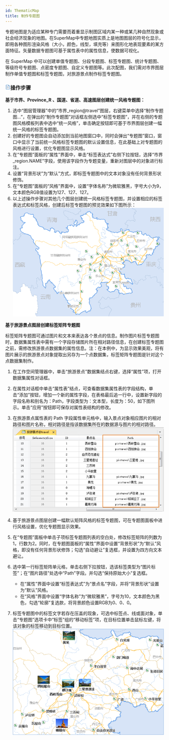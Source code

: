 ```yaml
---
id: ThematicMap
title: 制作专题图
---
```

专题地图是为适应某种专门需要而着重显示制图区域内某一种或某几种自然现象或社会经济现象的地图。在SuperMap中专题地图实质上是地图图层的符号化显示，即用各种图形渲染风格（大小，颜色，线型，填充等）来图形化地表现要素的某方面特征。矢量数据专题图可基于属性表中的属性信息，使数据可视化。

在 SuperMap 中可以创建单值专题图、分段专题图、标签专题图、统计专题图、等级符号专题图、点密度专题图、自定义专题图等。此次配图，我们需对市界图层制作单值专题图和标签专题图，对旅游景点制作标签专题图。

### ![](../../img/read.gif)操作步骤

**基于市界、Province_R 、国道、省道、高速图层创建统一风格专题图：**

1. 选中“图层管理器”中的“市界_region@travel”图层，右键菜单中选择“制作专题图...”，在弹出的“制作专题图”对话框左侧选中“标签专题图”，并在右侧的专题图风格模板列表中选中“统一风格”，单击确定按钮即可基于市界图层创建一幅统一风格的标签专题图。
2. 创建好的专题图会自动添加到当前地图窗口中，同时会弹出“专题图”窗口，窗口中显示了当前统一风格标签专题图的默认设置信息，在此基础上对专题图的风格进行设置，优化专题图显示风格。
3. 在“专题图”面板的“属性”界面中，单击“标签表达式”右侧下拉按钮，选择“市界_region.NAME”字段，使用该字段作为专题变量，重新对图层中的对象进行标注。
4. 设置“背景形状”为“默认”方式，即标签专题图中的文本对象没有任何背景形状修饰。
5. 在“专题图”面板的“风格”界面中，设置“字体名称”为微软雅黑，字号大小为9，文本颜色RGB值设置为127、127、127。
6. 以上述操作步骤对其他几个图层创建统一风格标签专题图，并设置相应的标签表达式和标签风格，创建后标签专题图的预览效果如下图所示：
![](img/Preview3.png)  

  
**基于旅游景点图层创建标签矩阵专题图**

标签矩阵专题图可通过图片和文本来表达各个景点的信息。制作图片标签专题图时，数据集属性表中需有一个字段存储图片所在相对路径信息，在创建标签专题图之前，需修改旅游景点数据集的属性信息。注：在本例中，为显示效果美观，将有图片展示的旅游景点对象提取出另存为一个点数据集，标签矩阵专题图是针对这个点数据集制作。

1. 在工作空间管理器中，单击“旅游景点”数据集结点右键，选择“属性”项，打开数据集属性对话框。
2. 在属性对话框中单击“属性表”结点，可查看数据集属性表的字段结构，单击“添加”按钮，增加一个新的属性字段，在表格最后追一行中，设置新字段的字段名称和别名为：Path，字段类型为：文本型，长度为：50，如下图所示。单击“应用”按钮即可保存对属性表结构的修改。
3. 在旅游景点属性表的 Path 字段属性单元格中，输入景点对象相应图片的相对路径和图片名称，相对路径是指该数据集所在的数据源与图片的相对路径。
![](img/EditField.png)  

4. 基于旅游景点图层创建一幅默认矩阵风格的标签专题图，可在专题图面板中进行风格设置，优化专题图显示效果。
5. 在“专题图”面板中单击子项标签专题图列表的空白处，修改标签矩阵的列数为1，行数为2。同时，在专题图面板的“属性”界面中设置“背景形状”为“默认”风格，即没有任何背景形状修饰；勾选“自动避让”复选框，并设置为四方向文本避让。
6. 选中第一行标签矩阵单元格，单击右侧下拉按钮，选该标签类型为“图片标签”；在“图片路径”处选中“Path”字段。并勾选“保持原始大小”复选框。 
    * 在“属性”界面中设置“标签表达式”为“景点名”字段，并将“背景形状”设置为“默认”风格。
    * 在“风格”界面中设置“字体名称”为“微软雅黑”，字号为10，文本颜色为黑色，勾选“轮廓”复选款，将背景颜色设置RGB为0、0、0。
7. 标签专题图中的标签文字若存在压盖的现象，可选中标签点、线或面对象，单击“专题图”选项卡中“标签”组的“移动标签”项，在目标位置单击鼠标左键，将该对象的标签移动到目标位置。
![](img/Preview4.png)  
